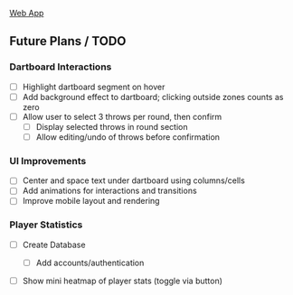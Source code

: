 [Web App](https://bullseyebuddy-c0123.web.app)
## Future Plans / TODO

### Dartboard Interactions
- [ ] Highlight dartboard segment on hover
- [ ] Add background effect to dartboard; clicking outside zones counts as zero
- [ ] Allow user to select 3 throws per round, then confirm
    - [ ] Display selected throws in round section
    - [ ] Allow editing/undo of throws before confirmation

### UI Improvements
- [ ] Center and space text under dartboard using columns/cells
- [ ] Add animations for interactions and transitions
- [ ] Improve mobile layout and rendering

### Player Statistics
- [ ] Create Database
    - [ ] Add accounts/authentication
- [ ] Show mini heatmap of player stats (toggle via button)

